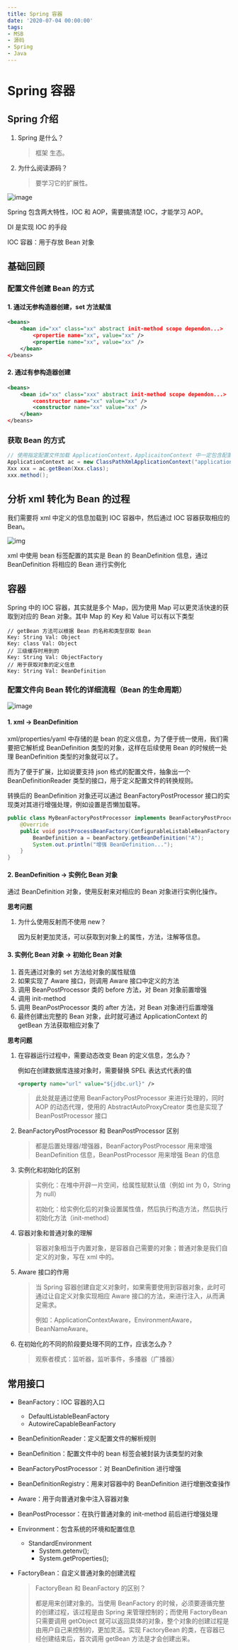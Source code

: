 ```yaml
---
title: Spring 容器
date: '2020-07-04 00:00:00'
tags:
- MSB
- 源码
- Spring
- Java
---
```

# Spring 容器

## Spring 介绍

1. Spring 是什么？

   > 框架 生态。

2. 为什么阅读源码？

   > 要学习它的扩展性。

![image](https://gitee.com/swang-harbin/pic-bed/raw/master/images/2020/20201218134322.png)



Spring 包含两大特性，IOC 和 AOP，需要搞清楚 IOC，才能学习 AOP。

DI 是实现 IOC 的手段

IOC 容器：用于存放 Bean 对象

## 基础回顾

### 配置文件创建 Bean 的方式

#### 1. 通过无参构造器创建，set 方法赋值

```xml
<beans>
	<bean id="xx" class="xx" abstract init-method scope dependon...>
    	<propertie name="xx", value="xx" />
    	<propertie name="xx", value="xx" />
    </bean>
</beans>
```

#### 2. 通过有参构造器创建

```xml
<beans>
	<bean id="xx" class="xxx" abstract init-method scope dependon...>
    	<constructor name="xx" value="xx" />
    	<constructor name="xx" value="xx" />
    </bean>
</beans>
```

### 获取 Bean 的方式

```java
// 使用指定配置文件加载 ApplicationContext，ApplicaitonContext 中一定包含配置文件中配置的 Bean 对象
ApplicationContext ac = new ClassPathXmlApplicationContext("applicationContext.xml");
Xxx xxx = ac.getBean(Xxx.class);
xxx.method();
```

## 分析 xml 转化为 Bean 的过程

我们需要将 xml 中定义的信息加载到 IOC 容器中，然后通过 IOC 容器获取相应的 Bean。

![img](https://gitee.com/swang-harbin/pic-bed/raw/master/images/2020/20201218113005.png)

xml 中使用 bean 标签配置的其实是 Bean 的 BeanDefinition 信息，通过 BeanDefinition 将相应的 Bean 进行实例化

## 容器

Spring 中的 IOC 容器，其实就是多个 Map，因为使用 Map 可以更灵活快速的获取到对应的 Bean 对象。其中 Map 的 Key 和 Value 可以有以下类型

```
// getBean 方法可以根据 Bean 的名称和类型获取 Bean
Key: String	Val: Object
Key: class Val: Object
// 三级缓存时用到的
Key: String Val: ObjectFactory
// 用于获取对象的定义信息
Key: String Val: BeanDefinition
```

### 配置文件向 Bean 转化的详细流程（Bean 的生命周期）

![image](https://gitee.com/swang-harbin/pic-bed/raw/master/images/2020/20201218170257.png)

#### 1. xml -> BeanDefinition

xml/properties/yaml 中存储的是 bean 的定义信息，为了便于统一使用，我们需要把它解析成 BeanDefinition 类型的对象，这样在后续使用 Bean 的时候统一处理 BeanDefinition 类型的对象就可以了。

而为了便于扩展，比如说要支持 json 格式的配置文件，抽象出一个 BeanDefinitionReader 类型的接口，用于定义配置文件的转换规则。

转换后的 BeanDefinition 对象还可以通过 BeanFactoryPostProcessor 接口的实现类对其进行增强处理，例如设置是否懒加载等。

```java
public class MyBeanFactoryPostProcessor implements BeanFactoryPostProcessor {
	@Override
	public void postProcessBeanFactory(ConfigurableListableBeanFactory beanFactory) throws BeansException {
		BeanDefinition a = beanFactory.getBeanDefinition("A");
		System.out.println("增强 BeanDefinition...");
	}
}
```

#### 2. BeanDefinition → 实例化 Bean 对象

通过 BeanDefinition 对象，使用反射来对相应的 Bean 对象进行实例化操作。

**思考问题**

1. 为什么使用反射而不使用 new？

   因为反射更加灵活，可以获取到对象上的属性，方法，注解等信息。

#### 3. 实例化 Bean 对象 → 初始化 Bean 对象

1. 首先通过对象的 set 方法给对象的属性赋值
2. 如果实现了 Aware 接口，则调用 Aware 接口中定义的方法
3. 调用 BeanPostProcessor 类的 before 方法，对 Bean 对象前置增强
4. 调用 init-method
5. 调用 BeanPostProcessor 类的 after 方法，对 Bean 对象进行后置增强
6. 最终创建出完整的 Bean 对象，此时就可通过 ApplicationContext 的 getBean 方法获取相应对象了

**思考问题**

1. 在容器运行过程中，需要动态改变 Bean 的定义信息，怎么办？

   例如在创建数据库连接对象时，需要替换 SPEL 表达式代表的值

   ```xml
   <property name="url" value="${jdbc.url}" />
   ```

   > 此处就是通过使用 BeanFactoryPostProcessor 来进行处理的，同时 AOP 的动态代理，使用的 AbstractAutoProxyCreator 类也是实现了 BeanPostProcessor 接口

2. BeanFactoryPostProcessor 和 BeanPostProcessor 区别

   >  都是后置处理器/增强器，BeanFactoryPostProcessor 用来增强 BeanDefinition 信息，BeanPostProcessor 用来增强 Bean 的信息

3. 实例化和初始化的区别

   > 实例化：在堆中开辟一片空间，给属性赋默认值（例如 int 为 0，String 为 null）
   >
   > 初始化：给实例化后的对象设置属性值，然后执行构造方法，然后执行初始化方法（init-method）

4. 容器对象和普通对象的理解

   > 容器对象相当于内置对象，是容器自己需要的对象；普通对象是我们自定义的对象，写在 xml 中的。

5. Aware 接口的作用

   > 当 Spring 容器创建自定义对象时，如果需要使用到容器对象，此时可通过让自定义对象实现相应 Aware 接口的方法，来进行注入，从而满足需求。
   >
   > 例如：ApplicationContextAware，EnvironmentAware，BeanNameAware。

6. 在初始化的不同的阶段要处理不同的工作，应该怎么办？

   > 观察者模式：监听器，监听事件，多播器（广播器）

## 常用接口

- BeanFactory：IOC 容器的入口

  - DefaultListableBeanFactory
  - AutowireCapableBeanFactory

- BeanDefinitionReader：定义配置文件的解析规则

- BeanDefinition：配置文件中的 bean 标签会被封装为该类型的对象

- BeanFactoryPostProcessor：对 BeanDefinition 进行增强

- BeanDefinitionRegistry：用来对容器中的 BeanDefinition 进行增删改查操作

- Aware：用于向普通对象中注入容器对象

- BeanPostProcessor：在执行普通对象的 init-method 前后进行增强处理

- Environment：包含系统的环境和配置信息

  - StandardEnvironment
    - System.getenv();
    - System.getProperties();

- FactoryBean：自定义普通对象的创建流程

  > FactoryBean 和 BeanFactory 的区别？
  >
  > 都是用来创建对象的。当使用 BeanFactory 的时候，必须要遵循完整的创建过程，该过程是由 Spring 来管理控制的；而使用 FactoryBean 只需要调用 getObject 就可以返回具体的对象，整个对象的创建过程是由用户自己来控制的，更加灵活。实现 FactoryBean 的类，在容器已经创建结束后，首次调用 getBean 方法是才会创建出来。


